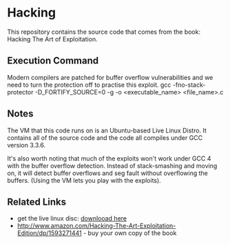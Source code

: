 Hacking
====

This repository contains the source code that comes from the book: Hacking The Art of Exploitation.

## Execution Command
Modern compilers are patched for buffer overflow vulnerabilities and we need to turn the protection off to practise this exploit.
gcc -fno-stack-protector -D_FORTIFY_SOURCE=0 -g -o <executable_name> <file_name>.c

## Notes

The VM that this code runs on is an Ubuntu-based Live Linux Distro.  It contains all of the source
code and the code all compiles under GCC version 3.3.6.  

It's also worth noting that much of the exploits won't work under GCC 4 with the buffer overflow
detection.  Instead of stack-smashing and moving on, it will detect buffer overflows and seg fault
without overflowing the buffers.  (Using the VM lets you play with the exploits).


## Related Links
* get the live linux disc: [downlooad here](https://www.dropbox.com/s/eho0p2q8oaz53h1/hacking-live-1.0.iso?dl=0)
* http://www.amazon.com/Hacking-The-Art-Exploitation-Edition/dp/1593271441 - buy your own copy of the book
